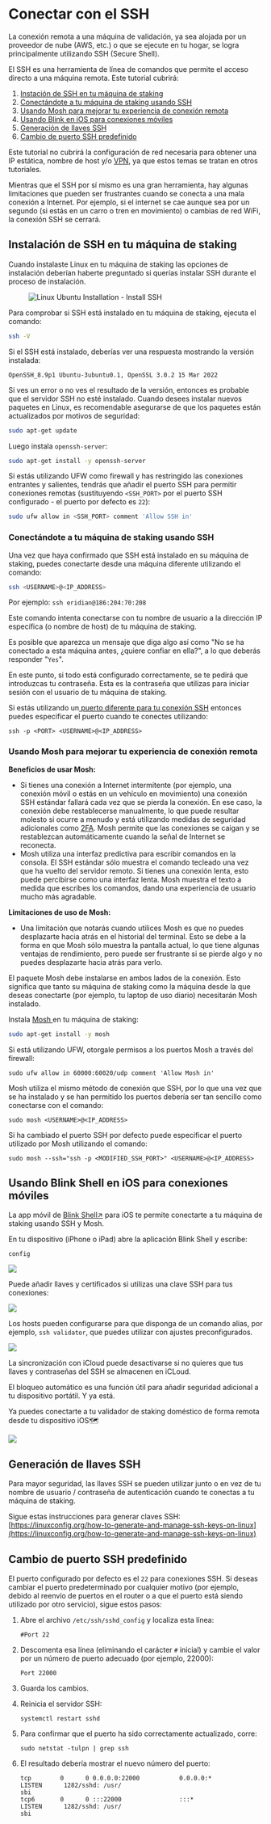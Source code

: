 # Conectar con el SSH

La conexión remota a una máquina de validación, ya sea alojada por un proveedor de nube (AWS, etc.) o que se ejecute en tu hogar, se logra principalmente utilizando SSH (Secure Shell).

El SSH es una herramienta de línea de comandos que permite el acceso directo a una máquina remota. Este tutorial cubrirá:

1. [Instación de SSH en tu máquina de staking](connect-via-ssh.md#installing-ssh-on-your-staking-machine)
2. [Conectándote a tu máquina de staking usando SSH](connect-via-ssh.md#connecting-to-your-staking-machine-using-ssh)
3. [Usando Mosh para mejorar tu experiencia de conexión remota](connect-via-ssh.md#using-mosh-to-improve-your-remote-connection-experience)
4. [Usando Blink en iOS para conexiones móviles](connect-via-ssh.md#using-blink-for-ios-for-mobile-connections)
5. [Generación de llaves SSH ](connect-via-ssh.md#generating-ssh-keys)
6. [Cambio de puerto SSH predefinido](connect-via-ssh.md#changing-the-default-ssh-port)

Este tutorial no cubrirá la configuración de red necesaria para obtener una IP estática, nombre de host y/o [VPN](http://localhost:5000/o/5TLAFycQGS1YA3kIVVOf/s/x0r5p8oRhI3NM8yvyTPC/), ya que estos temas se tratan en otros tutoriales.

Mientras que el SSH por sí mismo es una gran herramienta, hay algunas limitaciones que pueden ser frustrantes cuando se conecta a una mala conexión a Internet. Por ejemplo, si el internet se cae aunque sea por un segundo (si estás en un carro o tren en movimiento) o cambias de red WiFi, la conexión SSH se cerrará.

## Instalación de SSH en tu máquina de staking

Cuando instalaste Linux en tu máquina de staking las opciones de instalación deberían haberte preguntado si querías instalar SSH durante el proceso de instalación.

<figure><img src="../.gitbook/assets/image (25).png" alt="Linux Ubuntu Installation - Install SSH"><figcaption></figcaption></figure>

Para comprobar si SSH está instalado en tu máquina de staking, ejecuta el comando:

```bash
ssh -V
```

Si el SSH está instalado, deberías ver una respuesta mostrando la versión instalada:

```
OpenSSH_8.9p1 Ubuntu-3ubuntu0.1, OpenSSL 3.0.2 15 Mar 2022
```

Si ves un error o no ves el resultado de la versión, entonces es probable que el servidor SSH no esté instalado. Cuando desees instalar nuevos paquetes en Linux, es recomendable asegurarse de que los paquetes están actualizados por motivos de seguridad:

```bash
sudo apt-get update
```

Luego instala `openssh-server`:

```bash
sudo apt-get install -y openssh-server
```

Si estás utilizando UFW como firewall y has restringido las conexiones entrantes y salientes, tendrás que añadir el puerto SSH para permitir conexiones remotas (sustituyendo `<SSH_PORT>` por el puerto SSH configurado - el puerto por defecto es `22`):

```bash
sudo ufw allow in <SSH_PORT> comment 'Allow SSH in'
```

### Conectándote a tu máquina de staking usando SSH

Una vez que haya confirmado que SSH está instalado en su máquina de staking, puedes conectarte desde una máquina diferente utilizando el comando:

```bash
ssh <USERNAME>@<IP_ADDRESS>
```

Por ejemplo: `ssh eridian@186:204:70:208`

Este comando intenta conectarse con tu nombre de usuario a la dirección IP específica (o nombre de host) de tu máquina de staking.

Es posible que aparezca un mensaje que diga algo así como "No se ha conectado a esta máquina antes, ¿quiere confiar en ella?", a lo que deberás responder "`Yes`".

En este punto, si todo está configurado correctamente, se te pedirá que introduzcas tu contraseña. Esta es la contraseña que utilizas para iniciar sesión con el usuario de tu máquina de staking.

Si estás utilizando un[ puerto diferente para tu conexión SSH](connect-via-ssh.md#changing-the-default-ssh-port) entonces puedes especificar el puerto cuando te conectes utilizando:

```
ssh -p <PORT> <USERNAME>@<IP_ADDRESS>
```

### Usando Mosh para mejorar tu experiencia de conexión remota

**Beneficios de usar Mosh:**

* Si tienes una conexión a Internet intermitente (por ejemplo, una conexión móvil o estás en un vehículo en movimiento) una conexión SSH estándar fallará cada vez que se pierda la conexión. En ese caso, la conexión debe restablecerse manualmente, lo que puede resultar molesto si ocurre a menudo y está utilizando medidas de seguridad adicionales como [2FA](ssh-security-2fa.md). Mosh permite que las conexiones se caigan y se restablezcan automáticamente cuando la señal de Internet se reconecta.
* Mosh utiliza una interfaz predictiva para escribir comandos en la consola. El SSH estándar sólo muestra el comando tecleado una vez que ha vuelto del servidor remoto. Si tienes una conexión lenta, esto puede percibirse como una interfaz lenta. Mosh muestra el texto a medida que escribes los comandos, dando una experiencia de usuario mucho más agradable.

**Limitaciones de uso de Mosh:**

* Una limitación que notarás cuando utilices Mosh es que no puedes desplazarte hacia atrás en el historial del terminal. Esto se debe a la forma en que Mosh sólo muestra la pantalla actual, lo que tiene algunas ventajas de rendimiento, pero puede ser frustrante si se pierde algo y no puedes desplazarte hacia atrás para verlo.

El paquete Mosh debe instalarse en ambos lados de la conexión. Esto significa que tanto su máquina de staking como la máquina desde la que deseas conectarte (por ejemplo, tu laptop de uso diario) necesitarán Mosh instalado.

Instala [Mosh ](https://mosh.org/#getting)en tu máquina de staking:

```bash
sudo apt-get install -y mosh
```

Si está utilizando UFW, otorgale permisos a los puertos Mosh a través del firewall:

```
sudo ufw allow in 60000:60020/udp comment 'Allow Mosh in'
```

Mosh utiliza el mismo método de conexión que SSH, por lo que una vez que se ha instalado y se han permitido los puertos debería ser tan sencillo como conectarse con el comando:

```
sudo mosh <USERNAME>@<IP_ADDRESS>
```

Si ha cambiado el puerto SSH por defecto puede especificar el puerto utilizado por Mosh utilizando el comando:

```
sudo mosh --ssh="ssh -p <MODIFIED_SSH_PORT>" <USERNAME>@<IP_ADDRESS>
```

## Usando Blink Shell en iOS para conexiones móviles

La app móvil de [Blink Shell↗](https://apps.apple.com/us/app/blink-shell-code-editor/id1594898306) para iOS te permite conectarte a tu máquina de staking usando SSH y Mosh.

En tu dispositivo (iPhone o iPad) abre la aplicación Blink Shell y escribe:

```
config
```

![](<../.gitbook/assets/image (57).png>)

Puede añadir llaves y certificados si utilizas una clave SSH para tus conexiones:

![](<../.gitbook/assets/image (7) (2).png>)

Los hosts pueden configurarse para que disponga de un comando alias, por ejemplo, `ssh validator`, que puedes utilizar con ajustes preconfigurados.

![](<../.gitbook/assets/image (77).png>)

La sincronización con iCloud puede desactivarse si no quieres que tus llaves y contraseñas del SSH se almacenen en iCLoud.

El bloqueo automático es una función útil para añadir seguridad adicional a tu dispositivo portátil. Y ya está.

Ya puedes conectarte a tu validador de staking doméstico de forma remota desde tu dispositivo iOS🗺️

![](<../.gitbook/assets/image (4) (3).png>)

## Generación de llaves SSH

Para mayor seguridad, las llaves SSH se pueden utilizar junto o en vez de tu nombre de usuario / contraseña de autenticación cuando te conectas a tu máquina de staking.

Sigue estas instrucciones para generar claves SSH: [https://linuxconfig.org/how-to-generate-and-manage-ssh-keys-on-linux](https://linuxconfig.org/how-to-generate-and-manage-ssh-keys-on-linux)

## Cambio de puerto SSH predefinido

El puerto configurado por defecto es el `22` para conexiones SSH. Si deseas cambiar el puerto predeterminado por cualquier motivo (por ejemplo, debido al reenvío de puertos en el router o a que el puerto está siendo utilizado por otro servicio), sigue estos pasos:

1.  Abre el archivo `/etc/ssh/sshd_config` y localiza esta línea:

    ```
    #Port 22
    ```
2.  Descomenta esa línea (eliminando el carácter `#` inicial) y cambie el valor por un número de puerto adecuado (por ejemplo, 22000):

    ```
    Port 22000
    ```
3. Guarda los cambios.
4.  Reinicia el servidor SSH:

    ```
    systemctl restart sshd
    ```
5.  Para confirmar que el puerto ha sido correctamente actualizado, corre:

    ```
    sudo netstat -tulpn | grep ssh
    ```
6.  El resultado debería mostrar el nuevo número del puerto:

    ```
    tcp        0      0 0.0.0.0:22000           0.0.0.0:*               LISTEN      1282/sshd: /usr/
    sbi 
    tcp6       0      0 :::22000                :::*                    LISTEN      1282/sshd: /usr/
    sbi 
    ```
